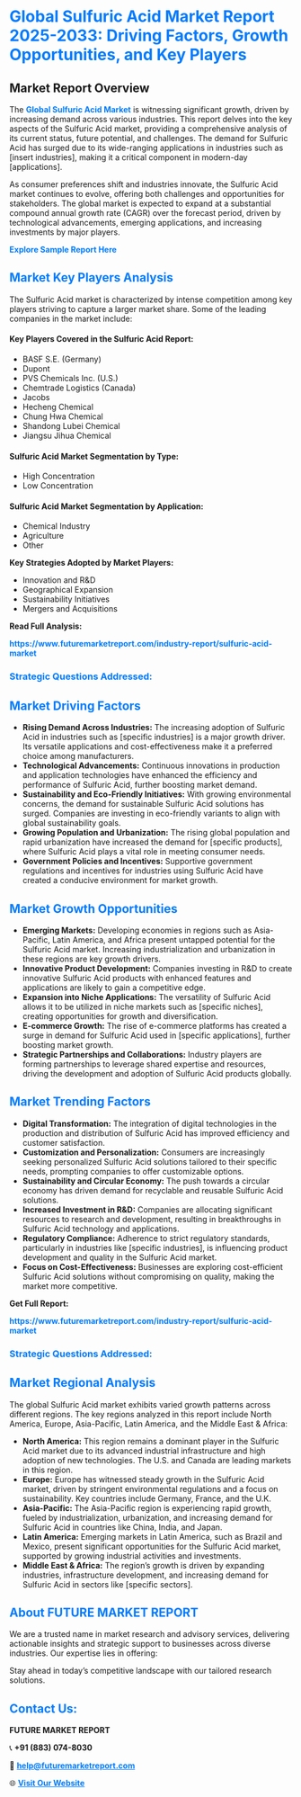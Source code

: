 <h1 style="color: #007BFF;">Global Sulfuric Acid Market Report 2025-2033: Driving Factors, Growth Opportunities, and Key Players</h1>

<section id="overview">
<h2>Market Report Overview</h2>
<p>The <a href="https://www.futuremarketreport.com/industry-report/sulfuric-acid-market" style="color: #007BFF; text-decoration: none;"><strong>Global Sulfuric Acid Market</strong></a> is witnessing significant growth, driven by increasing demand across various industries. This report delves into the key aspects of the Sulfuric Acid market, providing a comprehensive analysis of its current status, future potential, and challenges. The demand for Sulfuric Acid has surged due to its wide-ranging applications in industries such as [insert industries], making it a critical component in modern-day [applications].</p>
<p>As consumer preferences shift and industries innovate, the Sulfuric Acid market continues to evolve, offering both challenges and opportunities for stakeholders. The global market is expected to expand at a substantial compound annual growth rate (CAGR) over the forecast period, driven by technological advancements, emerging applications, and increasing investments by major players.</p>
</section>

<section id="overview">
<p><a href="https://www.futuremarketreport.com/request-sample/reportId=103192" style="color: #007BFF; text-decoration: none;"><strong>Explore Sample Report Here</strong></a></p>
</section>

<section id="key-players">
<h2 style="color: #007BFF;">Market Key Players Analysis</h2>
<p>The Sulfuric Acid market is characterized by intense competition among key players striving to capture a larger market share. Some of the leading companies in the market include:</p>
<h4>Key Players Covered in the Sulfuric Acid Report:</h4>
<ul><li>BASF S.E. (Germany)</li><li>Dupont</li><li>PVS Chemicals Inc. (U.S.)</li><li>Chemtrade Logistics (Canada)</li><li>Jacobs</li><li>Hecheng Chemical</li><li>Chung Hwa Chemical</li><li>Shandong Lubei Chemical</li><li>Jiangsu Jihua Chemical</li></ul>
<h4>Sulfuric Acid Market Segmentation by Type:</h4>
<ul><li>High Concentration</li><li>Low Concentration</li></ul>

<h4>Sulfuric Acid Market Segmentation by Application:</h4>
<ul><li>Chemical Industry</li><li>Agriculture</li><li>Other</li></ul>
<p><strong>Key Strategies Adopted by Market Players:</strong></p>
<ul>
<li>Innovation and R&D</li>
<li>Geographical Expansion</li>
<li>Sustainability Initiatives</li>
<li>Mergers and Acquisitions</li>
</ul>
</section>

<section>
<p><strong>Read Full Analysis: </strong></p><a href="https://www.futuremarketreport.com/industry-report/sulfuric-acid-market" style="color: #007BFF; text-decoration: none;"><strong>https://www.futuremarketreport.com/industry-report/sulfuric-acid-market</strong></a>
<h3 style="color: #007BFF;">Strategic Questions Addressed:</h3>
</section>

<section id="driving-factors">
<h2 style="color: #007BFF;">Market Driving Factors</h2>
<ul>
<li><strong>Rising Demand Across Industries:</strong> The increasing adoption of Sulfuric Acid in industries such as [specific industries] is a major growth driver. Its versatile applications and cost-effectiveness make it a preferred choice among manufacturers.</li>
<li><strong>Technological Advancements:</strong> Continuous innovations in production and application technologies have enhanced the efficiency and performance of Sulfuric Acid, further boosting market demand.</li>
<li><strong>Sustainability and Eco-Friendly Initiatives:</strong> With growing environmental concerns, the demand for sustainable Sulfuric Acid solutions has surged. Companies are investing in eco-friendly variants to align with global sustainability goals.</li>
<li><strong>Growing Population and Urbanization:</strong> The rising global population and rapid urbanization have increased the demand for [specific products], where Sulfuric Acid plays a vital role in meeting consumer needs.</li>
<li><strong>Government Policies and Incentives:</strong> Supportive government regulations and incentives for industries using Sulfuric Acid have created a conducive environment for market growth.</li>
</ul>
</section>

<section id="growth-opportunities">
<h2 style="color: #007BFF;">Market Growth Opportunities</h2>
<ul>
<li><strong>Emerging Markets:</strong> Developing economies in regions such as Asia-Pacific, Latin America, and Africa present untapped potential for the Sulfuric Acid market. Increasing industrialization and urbanization in these regions are key growth drivers.</li>
<li><strong>Innovative Product Development:</strong> Companies investing in R&D to create innovative Sulfuric Acid products with enhanced features and applications are likely to gain a competitive edge.</li>
<li><strong>Expansion into Niche Applications:</strong> The versatility of Sulfuric Acid allows it to be utilized in niche markets such as [specific niches], creating opportunities for growth and diversification.</li>
<li><strong>E-commerce Growth:</strong> The rise of e-commerce platforms has created a surge in demand for Sulfuric Acid used in [specific applications], further boosting market growth.</li>
<li><strong>Strategic Partnerships and Collaborations:</strong> Industry players are forming partnerships to leverage shared expertise and resources, driving the development and adoption of Sulfuric Acid products globally.</li>
</ul>
</section>

<section id="trending-factors">
<h2 style="color: #007BFF;">Market Trending Factors</h2>
<ul>
<li><strong>Digital Transformation:</strong> The integration of digital technologies in the production and distribution of Sulfuric Acid has improved efficiency and customer satisfaction.</li>
<li><strong>Customization and Personalization:</strong> Consumers are increasingly seeking personalized Sulfuric Acid solutions tailored to their specific needs, prompting companies to offer customizable options.</li>
<li><strong>Sustainability and Circular Economy:</strong> The push towards a circular economy has driven demand for recyclable and reusable Sulfuric Acid solutions.</li>
<li><strong>Increased Investment in R&D:</strong> Companies are allocating significant resources to research and development, resulting in breakthroughs in Sulfuric Acid technology and applications.</li>
<li><strong>Regulatory Compliance:</strong> Adherence to strict regulatory standards, particularly in industries like [specific industries], is influencing product development and quality in the Sulfuric Acid market.</li>
<li><strong>Focus on Cost-Effectiveness:</strong> Businesses are exploring cost-efficient Sulfuric Acid solutions without compromising on quality, making the market more competitive.</li>
</ul>
</section>

<section>
<p><strong>Get Full Report: </strong></p><a href="https://www.futuremarketreport.com/industry-report/sulfuric-acid-market" style="color: #007BFF; text-decoration: none;"><strong>https://www.futuremarketreport.com/industry-report/sulfuric-acid-market</strong></a>
<h3 style="color: #007BFF;">Strategic Questions Addressed:</h3>
</section>


<section id="regional-analysis">
<h2 style="color: #007BFF;">Market Regional Analysis</h2>
<p>The global Sulfuric Acid market exhibits varied growth patterns across different regions. The key regions analyzed in this report include North America, Europe, Asia-Pacific, Latin America, and the Middle East & Africa:</p>
<ul>
<li><strong>North America:</strong> This region remains a dominant player in the Sulfuric Acid market due to its advanced industrial infrastructure and high adoption of new technologies. The U.S. and Canada are leading markets in this region.</li>
<li><strong>Europe:</strong> Europe has witnessed steady growth in the Sulfuric Acid market, driven by stringent environmental regulations and a focus on sustainability. Key countries include Germany, France, and the U.K.</li>
<li><strong>Asia-Pacific:</strong> The Asia-Pacific region is experiencing rapid growth, fueled by industrialization, urbanization, and increasing demand for Sulfuric Acid in countries like China, India, and Japan.</li>
<li><strong>Latin America:</strong> Emerging markets in Latin America, such as Brazil and Mexico, present significant opportunities for the Sulfuric Acid market, supported by growing industrial activities and investments.</li>
<li><strong>Middle East & Africa:</strong> The region’s growth is driven by expanding industries, infrastructure development, and increasing demand for Sulfuric Acid in sectors like [specific sectors].</li>
</ul>
</section>

<footer>
<h2 style="color: #007BFF;">About FUTURE MARKET REPORT</h2>
<p>We are a trusted name in market research and advisory services, delivering actionable insights and strategic support to businesses across diverse industries. Our expertise lies in offering:</p>

<p>Stay ahead in today’s competitive landscape with our tailored research solutions.</p>

<h2 style="color: #007BFF;">Contact Us:</h2>
<p><strong>FUTURE MARKET REPORT</strong></p>
<p>📞 <strong>+91 (883) 074-8030</strong></p>
<p>📧 <strong><a href="mailto:help@futuremarketreport.com" style="color: #007BFF;">help@futuremarketreport.com</a></strong></p>
<p>🌐 <strong><a href="https://www.futuremarketreport.com/" style="color: #007BFF;">Visit Our Website</a></strong></p>
</footer>